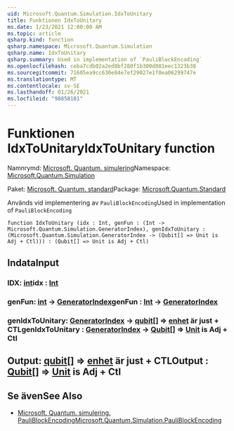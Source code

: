 ```yaml
---
uid: Microsoft.Quantum.Simulation.IdxToUnitary
title: Funktionen IdxToUnitary
ms.date: 1/23/2021 12:00:00 AM
ms.topic: article
qsharp.kind: function
qsharp.namespace: Microsoft.Quantum.Simulation
qsharp.name: IdxToUnitary
qsharp.summary: Used in implementation of `PauliBlockEncoding`
ms.openlocfilehash: ceba7cdb02a2ed8bf280f1b300d881eec1323b38
ms.sourcegitcommit: 71605ea9cc630e84e7ef29027e1f0ea06299747e
ms.translationtype: MT
ms.contentlocale: sv-SE
ms.lasthandoff: 01/26/2021
ms.locfileid: "98858101"
---
```

# <a name="idxtounitary-function"></a><span data-ttu-id="27014-102">Funktionen IdxToUnitary</span><span class="sxs-lookup"><span data-stu-id="27014-102">IdxToUnitary function</span></span>

<span data-ttu-id="27014-103">Namnrymd: [Microsoft. Quantum. simulering](xref:Microsoft.Quantum.Simulation)</span><span class="sxs-lookup"><span data-stu-id="27014-103">Namespace: [Microsoft.Quantum.Simulation](xref:Microsoft.Quantum.Simulation)</span></span>

<span data-ttu-id="27014-104">Paket: [Microsoft. Quantum. standard](https://nuget.org/packages/Microsoft.Quantum.Standard)</span><span class="sxs-lookup"><span data-stu-id="27014-104">Package: [Microsoft.Quantum.Standard](https://nuget.org/packages/Microsoft.Quantum.Standard)</span></span>


<span data-ttu-id="27014-105">Används vid implementering av `PauliBlockEncoding`</span><span class="sxs-lookup"><span data-stu-id="27014-105">Used in implementation of `PauliBlockEncoding`</span></span>

```qsharp
function IdxToUnitary (idx : Int, genFun : (Int -> Microsoft.Quantum.Simulation.GeneratorIndex), genIdxToUnitary : (Microsoft.Quantum.Simulation.GeneratorIndex -> (Qubit[] => Unit is Adj + Ctl))) : (Qubit[] => Unit is Adj + Ctl)
```


## <a name="input"></a><span data-ttu-id="27014-106">Indata</span><span class="sxs-lookup"><span data-stu-id="27014-106">Input</span></span>

### <a name="idx--int"></a><span data-ttu-id="27014-107">IDX: [int](xref:microsoft.quantum.lang-ref.int)</span><span class="sxs-lookup"><span data-stu-id="27014-107">idx : [Int](xref:microsoft.quantum.lang-ref.int)</span></span>




### <a name="genfun--int---generatorindex"></a><span data-ttu-id="27014-108">genFun: [int](xref:microsoft.quantum.lang-ref.int) -> [GeneratorIndex](xref:Microsoft.Quantum.Simulation.GeneratorIndex)</span><span class="sxs-lookup"><span data-stu-id="27014-108">genFun : [Int](xref:microsoft.quantum.lang-ref.int) -> [GeneratorIndex](xref:Microsoft.Quantum.Simulation.GeneratorIndex)</span></span>




### <a name="genidxtounitary--generatorindex---qubit--unit--is-adj--ctl"></a><span data-ttu-id="27014-109">genIdxToUnitary: [GeneratorIndex](xref:Microsoft.Quantum.Simulation.GeneratorIndex) -> [qubit](xref:microsoft.quantum.lang-ref.qubit)[] => [enhet](xref:microsoft.quantum.lang-ref.unit)  är just + CTL</span><span class="sxs-lookup"><span data-stu-id="27014-109">genIdxToUnitary : [GeneratorIndex](xref:Microsoft.Quantum.Simulation.GeneratorIndex) -> [Qubit](xref:microsoft.quantum.lang-ref.qubit)[] => [Unit](xref:microsoft.quantum.lang-ref.unit)  is Adj + Ctl</span></span>





## <a name="output--qubit--unit--is-adj--ctl"></a><span data-ttu-id="27014-110">Output: [qubit](xref:microsoft.quantum.lang-ref.qubit)[] => [enhet](xref:microsoft.quantum.lang-ref.unit)  är just + CTL</span><span class="sxs-lookup"><span data-stu-id="27014-110">Output : [Qubit](xref:microsoft.quantum.lang-ref.qubit)[] => [Unit](xref:microsoft.quantum.lang-ref.unit)  is Adj + Ctl</span></span>



## <a name="see-also"></a><span data-ttu-id="27014-111">Se även</span><span class="sxs-lookup"><span data-stu-id="27014-111">See Also</span></span>

- [<span data-ttu-id="27014-112">Microsoft. Quantum. simulering. PauliBlockEncoding</span><span class="sxs-lookup"><span data-stu-id="27014-112">Microsoft.Quantum.Simulation.PauliBlockEncoding</span></span>](xref:Microsoft.Quantum.Simulation.PauliBlockEncoding)